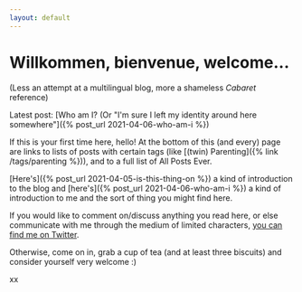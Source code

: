 ```yaml
---
layout: default
---
```


# Willkommen, bienvenue, welcome...

(Less an attempt at a multilingual blog, more a shameless *Cabaret* reference)

Latest post: [Who am I? (Or "I'm sure I left my identity around here somewhere"]({% post_url 2021-04-06-who-am-i %})

If this is your first time here, hello!  At the bottom of this (and every) page are links to lists of posts with certain tags (like [(twin) Parenting]({% link /tags/parenting %})), and to a full list of All Posts Ever.

[Here's]({% post_url 2021-04-05-is-this-thing-on %}) a kind of introduction to the blog and [here's]({% post_url 2021-04-06-who-am-i %}) a kind of introduction to me and the sort of thing you might find here.

If you would like to comment on/discuss anything you read here, or else communicate with me through the medium of limited characters, [you can find me on Twitter](https://twitter.com/OpnParenthesis).

Otherwise, come on in, grab a cup of tea (and at least three biscuits) and consider yourself very welcome :)

xx
